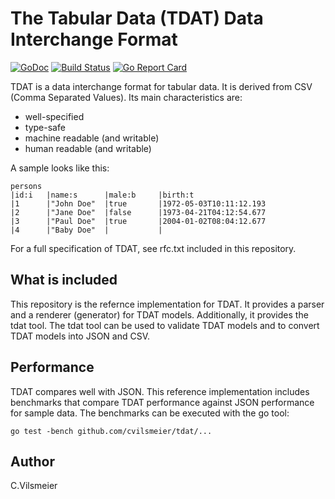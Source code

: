 
The Tabular Data (TDAT) Data Interchange Format
=============================================================================

[![GoDoc](https://godoc.org/github.com/cvilsmeier/tdat?status.svg)](https://godoc.org/github.com/cvilsmeier/tdat)
[![Build Status](https://travis-ci.org/cvilsmeier/tdat.svg?branch=master)](https://travis-ci.org/cvilsmeier/tdat)
[![Go Report Card](https://goreportcard.com/badge/github.com/cvilsmeier/tdat)](https://goreportcard.com/report/github.com/cvilsmeier/tdat)


TDAT is a data interchange format for tabular data. It is derived from CSV
(Comma Separated Values). Its main characteristics are:

* well-specified
* type-safe
* machine readable (and writable)
* human readable (and writable)

A sample looks like this:

	persons
	|id:i   |name:s      |male:b     |birth:t
	|1      |"John Doe"  |true       |1972-05-03T10:11:12.193
	|2      |"Jane Doe"  |false      |1973-04-21T04:12:54.677
	|3      |"Paul Doe"  |true       |2004-01-02T08:04:12.677
	|4      |"Baby Doe"  |           |

For a full specification of TDAT, see rfc.txt included in this repository.

What is included
-----------------------------------------------------------------------------

This repository is the refernce implementation for TDAT. It provides a parser
and a renderer (generator) for TDAT models. Additionally, it provides the tdat
tool. The tdat tool can be used to validate TDAT models and to convert TDAT
models into JSON and CSV.


Performance
-----------------------------------------------------------------------------

TDAT compares well with JSON. This reference implementation includes benchmarks
that compare TDAT performance against JSON performance for sample data. The
benchmarks can be executed with the go tool:

    go test -bench github.com/cvilsmeier/tdat/...


Author
-----------------------------------------------------------------------------
C.Vilsmeier


